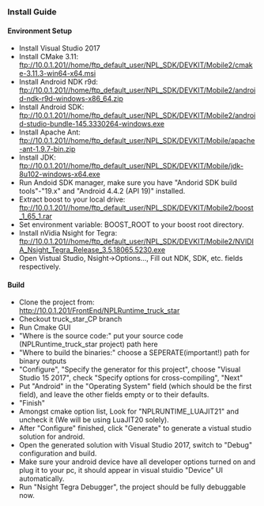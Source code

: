 ### Install Guide

#### Environment Setup
- Install Visual Studio 2017
- Install CMake 3.11: ftp://10.0.1.201//home/ftp_default_user/NPL_SDK/DEVKIT/Mobile2/cmake-3.11.3-win64-x64.msi
- Install Android NDK r9d: ftp://10.0.1.201//home/ftp_default_user/NPL_SDK/DEVKIT/Mobile2/android-ndk-r9d-windows-x86_64.zip
- Install Android SDK: ftp://10.0.1.201//home/ftp_default_user/NPL_SDK/DEVKIT/Mobile2/android-studio-bundle-145.3330264-windows.exe
- Install Apache Ant: ftp://10.0.1.201//home/ftp_default_user/NPL_SDK/DEVKIT/Mobile/apache-ant-1.9.7-bin.zip
- Install JDK: ftp://10.0.1.201//home/ftp_default_user/NPL_SDK/DEVKIT/Mobile/jdk-8u102-windows-x64.exe
- Run Andoid SDK manager, make sure you have "Andorid SDK build tools"-"19.x" and "Android 4.4.2 (API 19)" installed.
- Extract boost to your local drive: ftp://10.0.1.201//home/ftp_default_user/NPL_SDK/DEVKIT/Mobile2/boost_1_65_1.rar
- Set environment variable: BOOST_ROOT to your boost root directory.
- Install nVidia Nsight for Tegra: ftp://10.0.1.201//home/ftp_default_user/NPL_SDK/DEVKIT/Mobile2/NVIDIA_Nsight_Tegra_Release_3.5.18065.5230.exe
- Open Vistual Studio, Nsight->Options..., Fill out NDK, SDK, etc. fields respectively.

#### Build
- Clone the project from: http://10.0.1.201/FrontEnd/NPLRuntime_truck_star
- Checkout truck_star_CP branch
- Run Cmake GUI
- "Where is the source code:" put your source code (NPLRuntime_truck_star project) path here
- "Where to build the binaries:" choose a SEPERATE(important!) path for binary outputs
- "Configure", "Specify the generator for this project", choose "Visual Studio 15 2017", check "Specify options for cross-compiling", "Next"
- Put "Android" in the "Operating System" field (which should be the first field), and leave the other fields empty or to their defaults.
- "Finish"
- Amongst cmake option list, Look for "NPLRUNTIME_LUAJIT21" and uncheck it (We will be using LuaJIT20 solely).
- After "Configure" finished, click "Generate" to generate a vistual studio solution for android.
- Open the generated solution with Visual Studio 2017, switch to "Debug" configuration and build.
- Make sure your android device have all developer options turned on and plug it to your pc, it should appear in visual stuidio "Device" UI automatically.
- Run "Nsight Tegra Debugger", the project should be fully debuggable now.
